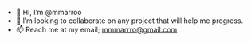 - 👋 Hi, I’m @mmarroo
- 💞️ I’m looking to collaborate on any project that will help me progress.
- 📫 Reach me at my email; mmmarrro@gmail.com

<!---
mmarroo/mmarroo is a ✨ special ✨ repository because its `README.md` (this file) appears on your GitHub profile.
You can click the Preview link to take a look at your changes.
--->
